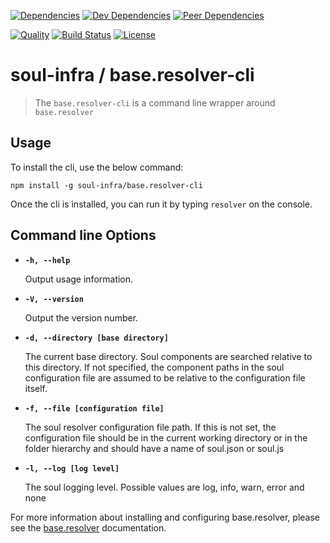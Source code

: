 [![Dependencies][dependencies-image]][dependencies-link]
[![Dev Dependencies][dev-dependencies-image]][dev-dependencies-link]
[![Peer Dependencies][peer-dependencies-image]][peer-dependencies-link]

[![Quality][quality-image]][quality-link]
[![Build Status][build-status-image]][build-status-link]
[![License][license-image]][license-link]


# soul-infra / base.resolver-cli

> The `base.resolver-cli` is a command line wrapper around `base.resolver`


## Usage

To install the cli, use the below command:

    npm install -g soul-infra/base.resolver-cli

Once the cli is installed, you can run it by typing `resolver` on the console.

## Command line Options

 -  **`-h, --help`**
 
    Output usage information.


 -  **`-V, --version`**
 
    Output the version number.


 -  **`-d, --directory [base directory]`**
 
    The current base directory. Soul components are searched relative to this directory. If not specified, the
    component paths in the soul configuration file are assumed to be relative to the configuration file
    itself.

 -  **`-f, --file [configuration file]`**
 
    The soul resolver configuration file path. If this is not set, the configuration file should be in the current
    working directory or in the folder hierarchy and should have a name of soul.json or soul.js

 -  **`-l, --log [log level]`**
 
    The soul logging level. Possible values are log, info, warn, error and none


For more information about installing and configuring base.resolver, please see the
[base.resolver](https://github.com/soul-infra/base.resolver/blob/master/README.md) documentation.
   

[dependencies-image]: http://img.shields.io/david/soul-infra/base.resolver-cli.svg?style=flat-square
[dependencies-link]: https://david-dm.org/soul-infra/base.resolver-cli#info=dependencies&view=list
[dev-dependencies-image]: http://img.shields.io/david/dev/soul-infra/base.resolver-cli.svg?style=flat-square
[dev-dependencies-link]: https://david-dm.org/soul-infra/base.resolver-cli#info=devDependencies&view=list
[peer-dependencies-image]: http://img.shields.io/david/peer/soul-infra/base.resolver-cli.svg?style=flat-square
[peer-dependencies-link]: https://david-dm.org/soul-infra/base.resolver-cli#info=peerDependencies&view=list
[license-image]: http://img.shields.io/badge/license-UNLICENSE-brightgreen.svg?style=flat-square
[license-link]: http://unlicense.org
[quality-image]: http://img.shields.io/codeclimate/github/soul-infra/base.resolver-cli.svg?style=flat-square
[quality-link]: https://codeclimate.com/github/soul-infra/base.resolver-cli
[build-status-image]: http://img.shields.io/travis/soul-infra/base.resolver-cli.svg?style=flat-square
[build-status-link]: https://travis-ci.org/soul-infra/base.resolver-cli